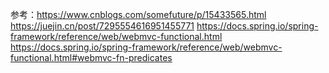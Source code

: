 参考：https://www.cnblogs.com/somefuture/p/15433565.html
https://juejin.cn/post/7295554616951455771
https://docs.spring.io/spring-framework/reference/web/webmvc-functional.html
https://docs.spring.io/spring-framework/reference/web/webmvc-functional.html#webmvc-fn-predicates
